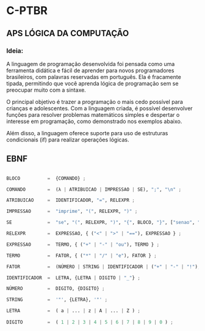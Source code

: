 # C-PTBR

## APS LÓGICA DA COMPUTAÇÃO

### Ideia:
A linguagem de programação desenvolvida foi pensada como uma ferramenta didática e fácil de aprender para novos programadores brasileiros, com palavras reservadas em português. Ela é fracamente tipada, permitindo que você aprenda lógica de programação sem se preocupar muito com a sintaxe.

O principal objetivo é trazer a programação o mais cedo possível para crianças e adolescentes. Com a linguagem criada, é possível desenvolver funções para resolver problemas matemáticos simples e despertar o interesse em programação, como demonstrado nos exemplos abaixo.

Além disso, a linguagem oferece suporte para uso de estruturas condicionais (if) para realizar operações lógicas.




## EBNF
```` py

BLOCO          =  {COMANDO} ;

COMANDO        =  (λ | ATRIBUICAO | IMPRESSAO | SE), ";", "\n" ;

ATRIBUICAO     =  IDENTIFICADOR, "=", RELEXPR ;

IMPRESSAO      =  "imprime", "(", RELEXPR, ")" ;

SE             =  "se", "(", RELEXPR, ")", "{", BLOCO, "}", ["senao", "{", BLOCO, "}"] ;

RELEXPR        =  EXPRESSAO, { ("<" | ">" | "=="), EXPRESSAO } ;

EXPRESSAO      =  TERMO, { ("+" | "-" | "ou"), TERMO } ;

TERMO          =  FATOR, { ("*" | "/" | "e"), FATOR } ;

FATOR          =  (NÚMERO | STRING | IDENTIFICADOR | ("+" | "-" | "!"), FATOR | "(", RELEXPR, ")" ) ;

IDENTIFICADOR  =  LETRA, {LETRA | DIGITO | "_"} ;

NÚMERO         =  DIGITO, {DIGITO} ;

STRING         =  '"', {LETRA}, '"' ;

LETRA          =  ( a | ... | z | A | ... | Z ) ;
 
DIGITO         =  ( 1 | 2 | 3 | 4 | 5 | 6 | 7 | 8 | 9 | 0 ) ;

````

